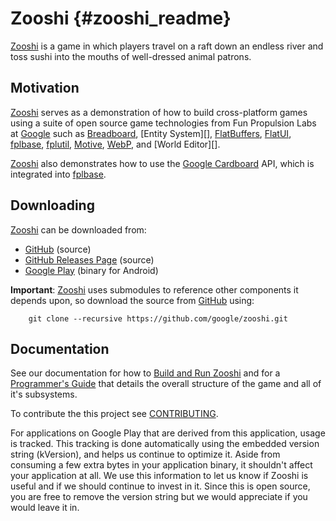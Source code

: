 Zooshi   {#zooshi_readme}
======

[Zooshi][] is a game in which players travel on a raft down an endless river
and toss sushi into the mouths of well-dressed animal patrons.

## Motivation

[Zooshi][] serves as a demonstration of how to build cross-platform
games using a suite of open source game technologies from
Fun Propulsion Labs at [Google][] such as [Breadboard][],
[Entity System][], [FlatBuffers][], [FlatUI][], [fplbase][], [fplutil][],
[Motive][], [WebP][], and [World Editor][].

[Zooshi][] also demonstrates how to use the [Google Cardboard][] API, which
is integrated into [fplbase][].

## Downloading

[Zooshi][] can be downloaded from:
   * [GitHub][] (source)
   * [GitHub Releases Page][] (source)
   * [Google Play][]
     (binary for Android)

**Important**: [Zooshi][] uses submodules to reference other components it
depends upon, so download the source from [GitHub][] using:

~~~{.sh}
    git clone --recursive https://github.com/google/zooshi.git
~~~

## Documentation

See our documentation for how to [Build and Run Zooshi][] and for a
[Programmer's Guide][] that details the overall structure of the game and all
of it's subsystems.

To contribute the this project see [CONTRIBUTING][].

For applications on Google Play that are derived from this application, usage
is tracked.
This tracking is done automatically using the embedded version string
(kVersion), and helps us continue to optimize it. Aside from
consuming a few extra bytes in your application binary, it shouldn't affect
your application at all. We use this information to let us know if Zooshi
is useful and if we should continue to invest in it. Since this is open
source, you are free to remove the version string but we would appreciate if
you would leave it in.

  [Android]: https://www.android.com/
  [Breadboard]: http://google.github.io/breadboard
  [Build and Run Zooshi]: http://google.github.io/zooshi/zooshi_guide_building.html
  [CONTRIBUTING]: http://github.com/google/zooshi/blob/master/CONTRIBUTING
  [Flatbuffers]: https://google.github.io/flatbuffers/
  [FlatUI]: http://google.github.io/flatui
  [fplbase]: http://google.github.io/fplbase
  [fplutil]: https://google.github.io/fplutil/
  [GitHub]: http://github.com/google/zooshi
  [GitHub Releases Page]: http://github.com/google/zooshi/releases
  [Google]: https://google.com
  [Google Cardboard]: https://www.google.com/get/cardboard/
  [Google Play]: https://play.google.com/store/apps/details?id=com.google.fpl.zooshi
  [Mathfu]: https://google.github.io/mathfu/
  [Motive]: http://google.github.io/motive/
  [Pie Noon]: http://google.github.io/pienoon/index.html
  [Programmer's Guide]: http://google.github.io/zooshi/zooshi_guide_overview.html
  [WebP]: https://developers.google.com/speed/webp/?hl=en
  [Zooshi]: http://google.github.io/zooshi/

